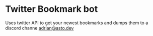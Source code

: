 # Twitter Bookmark bot

Uses twitter API to get your newest bookmarks and dumps them to a discord channe
adrian@asto.dev
